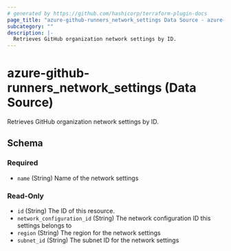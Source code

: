 ```yaml
---
# generated by https://github.com/hashicorp/terraform-plugin-docs
page_title: "azure-github-runners_network_settings Data Source - azure-github-runners"
subcategory: ""
description: |-
  Retrieves GitHub organization network settings by ID.
---
```


# azure-github-runners_network_settings (Data Source)

Retrieves GitHub organization network settings by ID.



<!-- schema generated by tfplugindocs -->
## Schema

### Required

- `name` (String) Name of the network settings

### Read-Only

- `id` (String) The ID of this resource.
- `network_configuration_id` (String) The network configuration ID this settings belongs to
- `region` (String) The region for the network settings
- `subnet_id` (String) The subnet ID for the network settings

